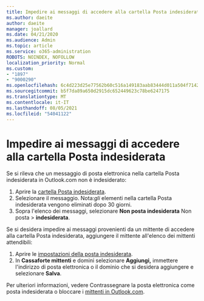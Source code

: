 ```yaml
---
title: Impedire ai messaggi di accedere alla cartella Posta indesiderata in Outlook.com
ms.author: daeite
author: daeite
manager: joallard
ms.date: 04/21/2020
ms.audience: Admin
ms.topic: article
ms.service: o365-administration
ROBOTS: NOINDEX, NOFOLLOW
localization_priority: Normal
ms.custom:
- "1897"
- "9000290"
ms.openlocfilehash: 6c4d223d25e77562b60c516a149183aab83444d011a504f71424479792c97cfa
ms.sourcegitcommit: b5f7da89a650d2915dc652449623c78be6247175
ms.translationtype: MT
ms.contentlocale: it-IT
ms.lasthandoff: 08/05/2021
ms.locfileid: "54041122"
---
```

# <a name="stop-messages-from-going-to-your-junk-email-folder"></a>Impedire ai messaggi di accedere alla cartella Posta indesiderata

Se si rileva che un messaggio di posta elettronica nella cartella Posta indesiderata in Outlook.com non è indesiderato:

1. Aprire la [cartella Posta indesiderata](https://outlook.live.com/mail/junkemail).
1. Selezionare il messaggio. Nota:*gli* elementi nella cartella Posta indesiderata vengono eliminati dopo 30 giorni.
1. Sopra l'elenco dei messaggi, selezionare **Non posta indesiderata** Non posta  >  **indesiderata**.

Se si desidera impedire ai messaggi provenienti da un mittente di accedere alla cartella Posta indesiderata, aggiungere il mittente all'elenco dei mittenti attendibili:

1. Aprire le [impostazioni della posta indesiderata](https://go.microsoft.com/fwlink/?linkid=2035804).
1. In **Cassaforte mittenti** e domini selezionare **Aggiungi,** immettere l'indirizzo di posta elettronica o il dominio che si desidera aggiungere e selezionare **Salva**.

Per ulteriori informazioni, vedere Contrassegnare la posta elettronica come posta indesiderata o bloccare i [mittenti in Outlook.com](https://support.office.com/article/a3ece97b-82f8-4a5e-9ac3-e92fa6427ae4?wt.mc_id=Office_Outlook_com_Alchemy).
